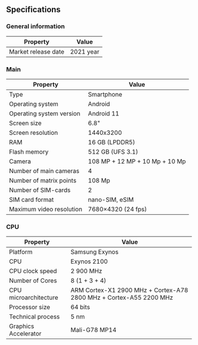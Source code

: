 ## Specifications

### General information
Property | Value
-------- | -----
Market release date | 2021 year
### Main
Property | Value
-------- | ------
Type | Smartphone
Operating system | Android
Operating system version | Android 11
Screen size | 6.8"
Screen resolution | 1440x3200
RAM | 16 GB (LPDDR5)
Flash memory | 512 GB (UFS 3.1)
Camera | 108 MP + 12 MP + 10 Mp + 10 Mp
Number of main cameras | 4
Number of matrix points | 108 Mp
Number of SIM-cards | 2
SIM card format | nano-SIM, eSIM
Maximum video resolution | 7680×4320 (24 fps)
### CPU
Property | Value
-------- | -------
Platform | Samsung Exynos
CPU | Exynos 2100
CPU clock speed | 2 900 MHz
Number of Cores | 8 (1 + 3 + 4)
CPU microarchitecture | ARM Cortex-X1 2900 MHz + Cortex-A78 2800 MHz + Cortex-A55 2200 MHz
Processor size | 64 bits
Technical process | 5 nm
Graphics Accelerator | Mali-G78 MP14